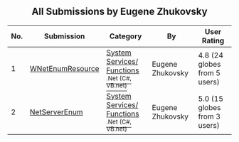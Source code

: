﻿<div align="center">

## All Submissions by Eugene Zhukovsky

</div>

No.  | Submission | Category | By   | User Rating
---- | ---------- | -------- | ---- | -----------
1 | [WNetEnumResource<br />](https://github.com/Planet-Source-Code/eugene-zhukovsky-wnetenumresource__10-741) | [System Services/ Functions<br /><sup>.Net (C#, VB.net)</sup>](../ByCategory/system-services-functions__10-23.md) | Eugene Zhukovsky | 4.8 (24 globes from 5 users)
2 | [NetServerEnum<br />](https://github.com/Planet-Source-Code/eugene-zhukovsky-netserverenum__10-734) | [System Services/ Functions<br /><sup>.Net (C#, VB.net)</sup>](../ByCategory/system-services-functions__10-23.md) | Eugene Zhukovsky | 5.0 (15 globes from 3 users)
